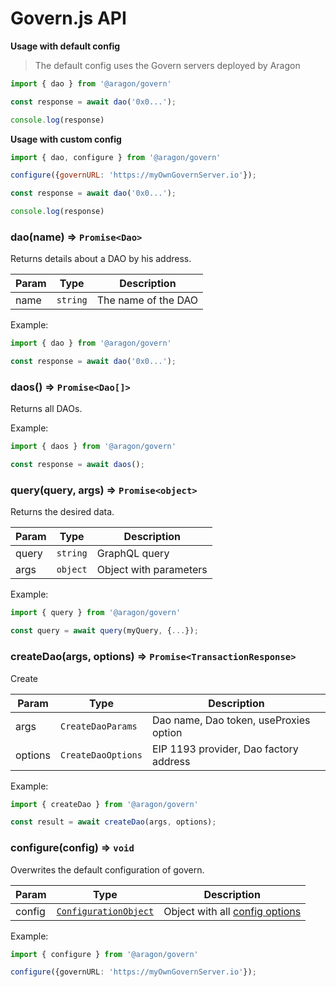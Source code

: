 # Govern.js API

**Usage with default config**

> The default config uses the Govern servers deployed by Aragon

``` javascript
import { dao } from '@aragon/govern'

const response = await dao('0x0...');

console.log(response)
```

**Usage with custom config**
``` javascript
import { dao, configure } from '@aragon/govern'

configure({governURL: 'https://myOwnGovernServer.io'});

const response = await dao('0x0...');

console.log(response)
```

### dao(name) ⇒ ``Promise<Dao>``

Returns details about a DAO by his address.

| Param  | Type                  | Description                               |
| ------ | --------------------- | ----------------------------------------- |
| name   | <code>string</code>   | The name of the DAO                       |

Example:
``` typescript 
import { dao } from '@aragon/govern'

const response = await dao('0x0...');
```

### daos() ⇒ ``Promise<Dao[]>``

Returns all DAOs.


Example:
``` typescript 
import { daos } from '@aragon/govern'

const response = await daos();
```

### query(query, args) ⇒ ``Promise<object>``

Returns the desired data.

| Param  | Type                      | Description                               |
| ------ | ------------------------- | ----------------------------------------- |
| query  | <code>string</code>       | GraphQL query                             |
| args   | <code>object</code>       | Object with parameters                    |

Example:
``` typescript 
import { query } from '@aragon/govern'

const query = await query(myQuery, {...});
```

### createDao(args, options) ⇒ ``Promise<TransactionResponse>``

Create

| Param    | Type                            | Description                             |
| -------- | ------------------------------- | --------------------------------------- |
| args     | <code>CreateDaoParams</code>    | Dao name, Dao token, useProxies option  |
| options  | <code>CreateDaoOptions</code>   | EIP 1193 provider, Dao factory address  |

Example:
``` typescript
import { createDao } from '@aragon/govern'

const result = await createDao(args, options);
```

### configure(config) ⇒ ``void``

Overwrites the default configuration of govern.

| Param  | Type                                                    | Description                                          |
| ------ | ------------------------------------------------------- | ---------------------------------------------------- |
| config | <code>[ConfigurationObject][ConfigurationObject]</code> | Object with all [config options][ConfigurationObject]|

Example:
``` typescript 
import { configure } from '@aragon/govern'

configure({governURL: 'https://myOwnGovernServer.io'});
```

[ConfigurationObject]: https://github.com/aragon/govern/tree/master/packages/govern/internal/configuration/Configuration.ts#L4
